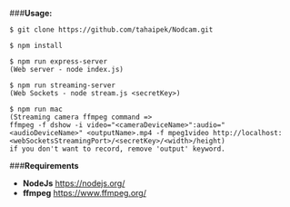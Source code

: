 ###**Usage:**

```npm
$ git clone https://github.com/tahaipek/Nodcam.git

$ npm install

$ npm run express-server
(Web server - node index.js)
	
$ npm run streaming-server
(Web Sockets - node stream.js <secretKey>)
	
$ npm run mac
(Streaming camera ffmpeg command => 
ffmpeg -f dshow -i video="<cameraDeviceName>":audio="<audioDeviceName>" <outputName>.mp4 -f mpeg1video http://localhost:<webSocketsStreamingPort>/<secretKey>/<width>/height)
if you don't want to record, remove 'output' keyword.
```

###**Requirements**
  * **NodeJs** https://nodejs.org/
  * **ffmpeg** https://www.ffmpeg.org/

